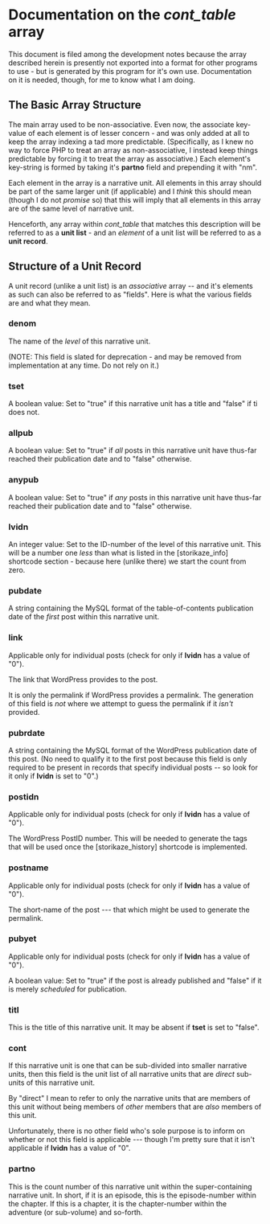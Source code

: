 # Documentation on the *cont_table* array
This document is filed among the development notes because the array
described herein is presently not exported into a format for other
programs to use - but is generated by this program for it's own use.
Documentation on it is needed, though, for me to know what I am doing.

## The Basic Array Structure
The main array used to be non-associative. Even now, the associate
key-value of each element is of lesser concern - and was only added
at all to keep the array indexing a tad more predictable.
(Specifically, as I knew no way to force PHP to treat an array as non-associative,
I instead keep things predictable by forcing it to treat the array as associative.)
Each element's key-string is formed by taking it's __partno__ field and prepending
it with "nm".

Each element in the array is a
narrative unit. All elements in this array should be part of the same
larger unit (if applicable) and I _think_ this should mean (though I
do not _promise_ so) that this will imply that all elements in this
array are of the same level of narrative unit.

Henceforth, any array within *cont_table* that matches this description will
be referred to as a __unit list__ - and an *element* of a unit list
will be referred to as a __unit record__.

## Structure of a Unit Record
A unit record (unlike a unit list) is an _associative_ array -- and it's
elements as such can also be referred to as "fields". Here is what the
various fields are and what they mean.

### denom
The name of the _level_ of this narrative unit.

(NOTE: This field is slated for deprecation - and may be removed from implementation
at any time. Do not rely on it.)

### tset
A boolean value:
Set to "true" if this narrative unit has a title and "false" if ti does not.

### allpub
A boolean value:
Set to "true" if *all* posts in this narrative unit have thus-far reached their publication
date and to "false" otherwise.

### anypub
A boolean value:
Set to "true" if *any* posts in this narrative unit have thus-far reached their publication
date and to "false" otherwise.

### lvidn
An integer value:
Set to the ID-number of the level of this narrative unit.
This will be a number one *less* than what is listed in the [storikaze_info]
shortcode section - because here (unlike there) we start the count from zero.

### pubdate
A string containing the MySQL format of the table-of-contents publication date of the *first*
post within this narrative unit.

### link
Applicable only for individual posts (check for only if __lvidn__ has a value of "0").

The link that WordPress provides to the post.

It is only the permalink if WordPress
provides a permalink. The generation of this field is *not* where we
attempt to guess the permalink if it *isn't* provided.

### pubrdate
A string containing the MySQL format of the WordPress publication date of this post.
(No need to qualify it to the first post because this field is only required to be
present in records that specify individual posts -- so look for it only if __lvidn__
is set to "0".)

### postidn
Applicable only for individual posts (check for only if __lvidn__ has a value of "0").

The WordPress PostID number. This will be needed to generate the tags that will
be used once the [storikaze_history] shortcode is implemented.

### postname
Applicable only for individual posts (check for only if __lvidn__ has a value of "0").

The short-name of the post --- that which might be used to generate the permalink.

### pubyet
Applicable only for individual posts (check for only if __lvidn__ has a value of "0").

A boolean value: Set to "true" if the post is already published and "false" if it is
merely *scheduled* for publication.

### titl
This is the title of this narrative unit. It may be absent if __tset__ is
set to "false".

### cont
If this narrative unit is one that can be sub-divided into smaller narrative
units, then this field is the unit list of all narrative units that are
_direct_ sub-units of this narrative unit.

By "direct" I mean to refer to only the narrative units that are members
of this unit without being members of *other* members that are *also*
members of this unit.

Unfortunately, there is no other field who's sole purpose is to inform
on whether or not this field is applicable --- though I'm pretty sure that
it isn't applicable if __lvidn__ has a value of "0".

### partno
This is the count number of this narrative unit within the super-containing narrative
unit.
In short, if it is an episode, this is the episode-number within the chapter.
If this is a chapter, it is the chapter-number within the adventure (or sub-volume)
and so-forth.